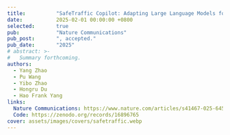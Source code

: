 ```yaml
---
title:          "SafeTraffic Copilot: Adapting Large Language Models for Trustworthy Traffic Safety Assessments and Policy Interventions"
date:           2025-02-01 00:00:00 +0800
selected:       true
pub:            "Nature Communications"
pub_post:       ", accepted."
pub_date:       "2025"
# abstract: >-
#   Summary forthcoming.
authors:
  - Yang Zhao
  - Pu Wang
  - Yibo Zhao
  - Hongru Du
  - Hao Frank Yang
links:
  Nature Communications: https://www.nature.com/articles/s41467-025-64574-w
  Code: https://zenodo.org/records/16896765
cover: assets/images/covers/safetraffic.webp
---
```

